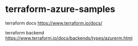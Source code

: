 # terraform-azure-samples

terraform docs
https://www.terraform.io/docs/

terraform backend
https://www.terraform.io/docs/backends/types/azurerm.html
